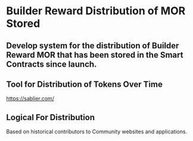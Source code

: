 # Builder Reward Distribution of MOR Stored

## Develop system for the distribution of Builder Reward MOR that has been stored in the Smart Contracts since launch.

## Tool for Distribution of Tokens Over Time
https://sablier.com/

## Logical For Distribution
Based on historical contributors to Community websites and applications.  
